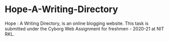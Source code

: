# Hope-A-Writing-Directory
Hope : A Writing Directory, is an online blogging website. This task is submitted under the Cyborg Web Assignment for freshmen - 2020-21 at NIT RKL.
